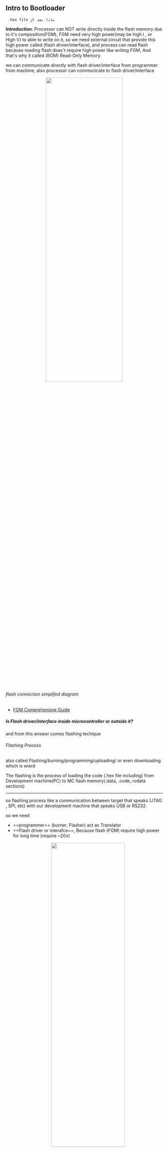 ## Intro to Bootloader

```
 .hex file ماذا بعد ال
```

**Introduction**: Processor can NOT write directly inside the flash memory due to it's composition(FGM), FGM need very high power(may be high I , or High V) to able to write on it, so we need external circuit that provide this high power called (flash driver/interface), and process can read flash because reading flash does't require high power like writing FGM, And that's why it called (ROM) Read-Only Memory.

we can communicate directly with flash driver/interface from programmer from machine, also processor can communicate to flash driver/interface

  <p align="center">
    <img width="70%" height="50%" src="../imgs/boot12.JPG">
    <h6>flash connection simplifed diagram</h6>
  </p>

- [FGM Comprehensive Guide](https://azadtechhub.com/floating-gate-mosfet-a-comprehensive-guide/)

##### Is Flash driver/interface inside microcontroller or outside it?

and from this answer comes flashing techique

###### Flashing Process

also called Flashing/burning/programming/uploading/ or even downloading which is wierd

The flashing is the process of loading the code (.hex file including) from Development machine(PC) to MC flash memory(.data, .code,.rodata sections)

---

so flashing process like a communication between target that speaks (JTAG , SPI, etc)
with our development machine that speaks USB or RS232.

so we need

- ==programmer== (burner, Flasher) act as Translator
- ==Flash driver or interafce==, Because flash (FGM) require high power for long time (require ~20v)
  <p align="center">
    <img width="70%" height="50%" src="../imgs/boot1.JPG">
  </p>

#### Flashing Techniques/methods

##### 1- Out/Off Circuit Programming(just descriptive naming)

- flash driver/inreface outside Microcontroller, 'deprecated' way for flashing/programming

chip off MC to flash it in another circuit, due to high voltage (20v) needed to programmed flash memory

  <p align="center">
    <img width="70%" height="50%" src="../imgs/boot13.JPG">
  </p>

###### Out-circuit Programming Board contains

- ZIF socket to hold MC
- USB Port
- MC Programming Port(i.e JTAG)
- Translator(Protocol conversion) it's about another microcontroller
- USB<->JTAG
- Flash Driver

###### Example: PIC programmer,AVR USB Programmer, ST Programmer, SPI AVR Programmer

  <p align="center">
    <img width="30%" height="50%" src="../imgs/boot14.JPG">
    <img width="55%" height="50%" src="../imgs/boot16.JPG">
  </p>

  <p align="center">
    <img width="30%" height="50%" src="../imgs/boot17.png">
    <img width="40%" height="50%" src="../imgs/boot24.jpg">
  </p>

###### Disadvantages of Out-circuit Programming way

- It is really annoying and risky to take a chip out of the board each time it needs to be reprogrammed, and it’s even much harder with SMD.

---

#### 2- In-system programming (`ISP`)

On-Circuit programming(`OCP`),In-system programming (`ISP`), or also called in-circuit serial programming (`ICSP`).

Flash driver/interface Inside Microcontroller,

After Flash driver/interface Technology developed(اتطورت واتقدمت) to operate on 5v instead of 20v and this allows us to integrate it inside MCU.

<p align="center">
  <img width="80%" height="50%" src="../imgs/boot15.JPG">
</p>

> Processor do nothing during ISP way

##### Examples:

USBasp, Arduino as ISP, AVRISP MKII, Microchip PICKit 2

- USBasp simply stands for USB AVR Serial Programmer
- USBasp: translate to SPI Protocol
  `Observation`: if you use SPI burn the code first then connect SPI pins

    <p align="center">
      <img width="30%" height="50%" src="../imgs/boot8.JPG">
      <img width="30%" height="50%" src="../imgs/boot10.JPG">
      <img width="20%" height="50%" src="../imgs/boot11.jpg">
    </p>

      <p align="center">
        <img width="90%" height="50%" src="../imgs/boot3.JPG">
      </p>

###### Why do we use external programmer/flasher outside external?

cost wise, USB circuit highly increase MC cost

- ALL MCUs support JTAG as default programming protocol, but we implement another to program it with another protocol like SPI, LIN, CAN, Ethernet, etc.
- All MCs programmed first time with JTAGX

##### Disadvantages of ISP way?

- vehicle has more than 100 ECU if you i want to program each MCU will be headache(huge wires for connection due to different programmer)

---

#### 3- Bootloader

used in industry like Automotive

<p align="center">
  <img width="70%" height="50%" src="../imgs/boot5.JPG">
</p>
Examples: UART B.L, CAN B.L, I2C B.L

###### With Bootloader Techique, we can we use another protocol instead of MC Programming protocol to flash new application.

<p align="center">
  <img width="70%" height="50%" src="../imgs/boot18.JPG">
</p>

##### why bootloader technique?

To allows to program all MCs with the same protocol
firstly we upload bootloader code itself with MC supported programming protocol.

<p align="center">
  <img width="70%" height="50%" src="../imgs/boot19.JPG">
</p>
<p align="left">
  <img width="70%" height="50%" src="../imgs/boot20.JPG">
</p>

- Processor is responsible of the flashing processor in bootloader techique, in this case sometimes MCs are called self programmable MC or self programmable flash

- some flash memories don't support to write while reading so we must avoid writing code by F.D into flash in the same time of reading B.L code from flash by processor

Reading and writing in flash in the same time? because we have only one address bus and control R/W signal in some flash memories.?

<p align="left">
  <img width="70%" height="50%" src="../imgs/boot21.JPG">
</p>

we can't control stop communication between external device and protocol of receiving code,

way1: so we can copy bootloader code into RAM. and execute from it, if processor support reading or executing code from RAM

make B.L section in flash loadable section (means copy it in RAM).

  <p align="center">
    <img width="50%" height="50%" src="../imgs/boot7.JPG">
  </p>
way2: if processor can't read from RAM, we should have 2 flash memory ICs.(case in ATmega32)
- the fact that the size of flash is 32kB and can divide to more than 1 `IC`.

<p align="center">
  <img width="30%" height="50%" src="../imgs/boot6.JPG">
</p>

##### what about startup code?

Each application has it's own startup code and main function, to check if you want to burn code or burn a new bootloader

<p align="center">
  <img width="70%" height="50%" src="../imgs/boot22.JPG">
</p>

---

- Bootloader code itself loaded by MCU Programming Protocols for example (JTAG or SPI) in ATmega32

Boot process: Hex file format will send in UART Frame, then UART peripheral send it to Processor and processor execute Bootloader code the writes hex file to flash driver then flash driver writes on hex file in flash

##### What about job of processor during programming in each technique?

- in Off and In Circuit Programming , processor does nothing
- in Bootloader, processor do everything
  - Receive data from UART
  - read bootloader from flash
  - write data to flash driver
  - order flash driver to writes code on flash
- and that's why these systems that has bootloader called (self-programmable flash)
